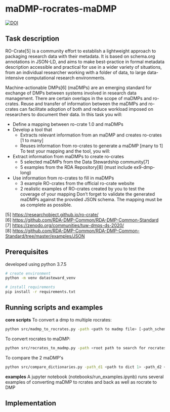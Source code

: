 # maDMP-rocrates-maDMP
[![DOI](https://zenodo.org/badge/275586451.svg)](https://zenodo.org/badge/latestdoi/275586451)


## Task description

RO-Crate[5]
is a community effort to establish a lightweight approach to packaging research data with
their metadata. It is based on schema.org annotations in JSON-LD, and aims to make best-practice in
formal metadata description accessible and practical for use in a wider variety of situations, from an
individual researcher working with a folder of data, to large data-intensive computational research
environments.

Machine-actionable DMPs[6]
(maDMPs) are an emerging standard for exchange of DMPs between
systems involved in research data management. There are certain overlaps in the scope of maDMPs
and ro-crates. Reuse and transfer of information between the maDMPs and ro-crates can facilitate
adoption of both and reduce workload imposed on researchers to document their data.
In this task you will:
- Define a mapping between ro-crate 1.0 and maDMPs
- Develop a tool that
  - Extracts relevant information from an maDMP and creates ro-crates [1 to many]
  - Reuses information from ro-crates to generate a maDMP [many to 1]
To test your mapping and the tool, you will:
- Extract information from maDMPs to create ro-crates
  - 5 selected maDMPs from the Data Stewardship community[7]
  - 5 examples from the RDA Repository[8]
(must include ex9-dmp-long)
- Use information from ro-crates to fill in maDMPs
  - 3 example RO-crates from the official ro-crate website
  - 2 realistic examples of RO-crates created by you to test the coverage of your mapping
Don’t forget to validate the generated maDMPs against the provided JSON schema. The mapping must
be as complete as possible.

[5] https://researchobject.github.io/ro-crate/  
[6] https://github.com/RDA-DMP-Common/RDA-DMP-Common-Standard  
[7] https://zenodo.org/communities/tuw-dmps-ds-2020/  
[8] https://github.com/RDA-DMP-Common/RDA-DMP-Common-Standard/tree/master/examples/JSON  

## Prerequisites
developed using python 3.7.5
```bash
# create environment
python -m venv datasteward_venv

# install requirements
pip install -r requirements.txt
```

## Running scripts and examples
**core scripts**
To convert a dmp to multiple rocrates:  
```bash
python src/madmp_to_rocrates.py -path <path to madmp file> [-path_schema <url to RDA-DMP-Common-Standard schema>]
```
To convert rocrates to maDMP:
```bash
python src/rocrates_to_madmp.py -path <root path to search for rocrates> [-path_schema <url to RDA-DMP-Common-Standard schema>] [-dmp_identifier <madmp unique identifier>]
```
To compare the 2 maDMP's
```bash
python src/compare_dictionaries.py -path_d1 <path to dict 1> -path_d2 <path to dict 2> [-path_report <path where comparison report is saved>]
```

**examples**
A jupyter notebook (notebooks/run_examples.ipynb) runs several examples of converting maDMP to rcrates and back as well as rocrate to DMP

## Implementation
